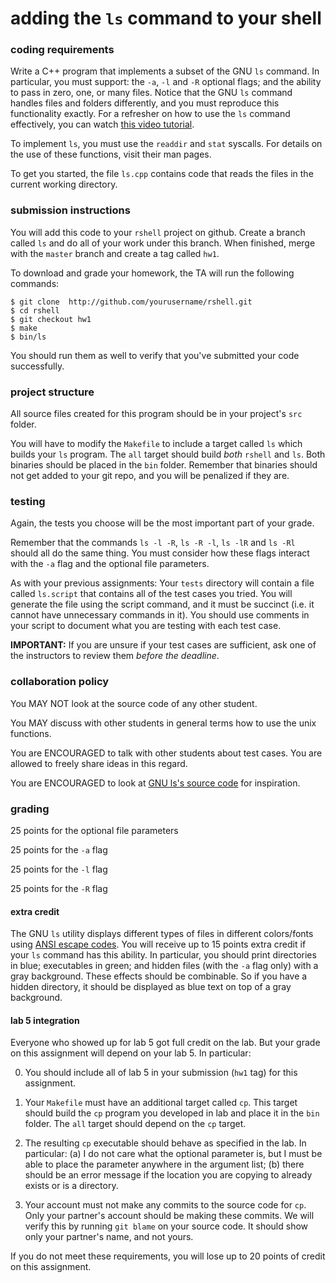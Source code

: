 # adding the `ls` command to your shell

### coding requirements

Write a C++ program that implements a subset of the GNU `ls` command.  In particular, you must support: the `-a`, `-l` and `-R` optional flags; and the ability to pass in zero, one, or many files.  Notice that the GNU `ls` command handles files and folders differently, and you must reproduce this functionality exactly.  For a refresher on how to use the `ls` command effectively, you can watch [this video tutorial](https://izbicki.me/blog/videoguide-for-github-vim-bash.html#ls).

To implement `ls`, you must use the `readdir` and `stat` syscalls.  For details on the use of these functions, visit their man pages.

To get you started, the file `ls.cpp` contains code that reads the files in the current working directory.  

### submission instructions

You will add this code to your `rshell` project on github.  Create a branch called `ls` and do all of your work under this branch.  When finished, merge with the `master` branch and create a tag called `hw1`.

To download and grade your homework, the TA will run the following commands:

```
$ git clone  http://github.com/yourusername/rshell.git
$ cd rshell
$ git checkout hw1
$ make
$ bin/ls
```

You should run them as well to verify that you've submitted your code successfully.

### project structure

All source files created for this program should be in your project's `src` folder.  

You will have to modify the `Makefile` to include a target called `ls` which builds your `ls` program.  The `all` target should build *both* `rshell` and `ls`.  Both binaries should be placed in the `bin` folder.  Remember that binaries should not get added to your git repo, and you will be penalized if they are.

### testing

Again, the tests you choose will be the most important part of your grade.  

Remember that the commands `ls -l -R`, `ls -R -l`, `ls -lR` and `ls -Rl` should all do the same thing.  You must consider how these flags interact with the `-a` flag and the optional file parameters.

As with your previous assignments: Your `tests` directory will contain a file called `ls.script` that contains all of the test cases you tried. You will generate the file using the script command, and it must be succinct (i.e. it cannot have unnecessary commands in it). You should use comments in your script to document what you are testing with each test case.

**IMPORTANT:** If you are unsure if your test cases are sufficient, ask one of the instructors to review them *before the deadline*.

### collaboration policy

You MAY NOT look at the source code of any other student.

You MAY discuss with other students in general terms how to use the unix functions.

You are ENCOURAGED to talk with other students about test cases.
You are allowed to freely share ideas in this regard.

You are ENCOURAGED to look at [GNU ls's source code](https://www.gnu.org/software/coreutils/) for inspiration.

### grading

25 points for the optional file parameters

25 points for the `-a` flag

25 points for the `-l` flag

25 points for the `-R` flag

#### extra credit

The GNU `ls` utility displays different types of files in different colors/fonts using [ANSI escape codes](https://en.wikipedia.org/wiki/ANSI_escape_code).
You will receive up to 15 points extra credit if your `ls` command has this ability.
In particular, you should print directories in blue; executables in green; and hidden files (with the `-a` flag only) with a gray background.
These effects should be combinable.
So if you have a hidden directory, it should be displayed as blue text on top of a gray background.

#### lab 5 integration

Everyone who showed up for lab 5 got full credit on the lab.
But your grade on this assignment will depend on your lab 5.
In particular:

0. You should include all of lab 5 in your submission (`hw1` tag) for this assignment.

1. Your `Makefile` must have an additional target called `cp`.
This target should build the `cp` program you developed in lab and place it in the `bin` folder.
The `all` target should depend on the `cp` target.

2. The resulting `cp` executable should behave as specified in the lab.
In particular: (a) I do not care what the optional parameter is, but I must be able to place the parameter anywhere in the argument list; (b) there should be an error message if the location you are copying to already exists or is a directory.

3. Your account must not make any commits to the source code for `cp`.
Only your partner's account should be making these commits.
We will verify this by running `git blame` on your source code.
It should show only your partner's name, and not yours.

If you do not meet these requirements, you will lose up to 20 points of credit on this assignment.
